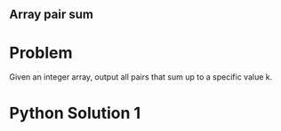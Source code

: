 Array pair sum
----

# Problem
Given an integer array, output all pairs that sum up to a specific value k.

# Python Solution 1

```python

```